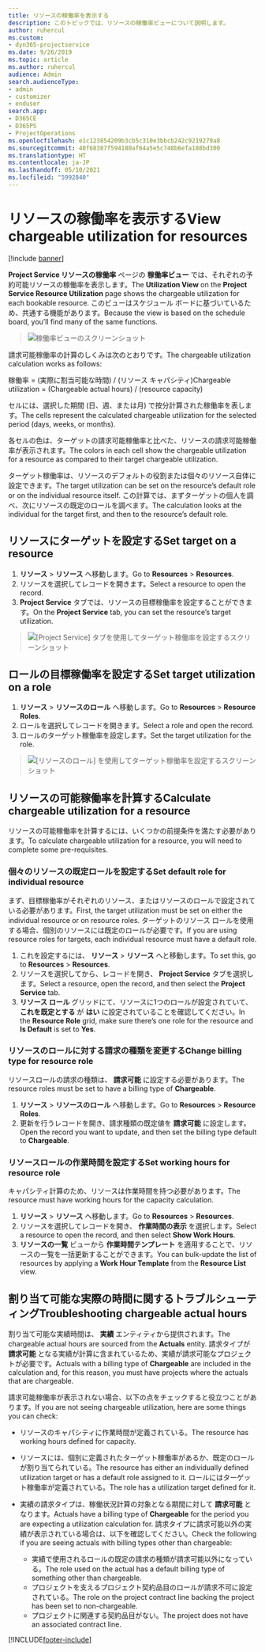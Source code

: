```yaml
---
title: リソースの稼働率を表示する
description: このトピックでは、リソースの稼働率ビューについて説明します。
author: ruhercul
ms.custom:
- dyn365-projectservice
ms.date: 9/26/2019
ms.topic: article
ms.author: ruhercul
audience: Admin
search.audienceType:
- admin
- customizer
- enduser
search.app:
- D365CE
- D365PS
- ProjectOperations
ms.openlocfilehash: e1c123854209b3cb5c310e3bbcb242c9219279a8
ms.sourcegitcommit: 40f68387f594180af64a5e5c748b6efa188bd300
ms.translationtype: HT
ms.contentlocale: ja-JP
ms.lasthandoff: 05/10/2021
ms.locfileid: "5992840"
---
```

# <a name="view-chargeable-utilization-for-resources"></a><span data-ttu-id="89030-103">リソースの稼働率を表示する</span><span class="sxs-lookup"><span data-stu-id="89030-103">View chargeable utilization for resources</span></span>

[!include [banner](../includes/psa-now-project-operations.md)]
 
<span data-ttu-id="89030-104">**Project Service リソースの稼働率** ページの **稼働率ビュー** では、それぞれの予約可能リソースの稼働率を表示します。</span><span class="sxs-lookup"><span data-stu-id="89030-104">The **Utilization View** on the **Project Service Resource Utilization** page shows the chargeable utilization for each bookable resource.</span></span> <span data-ttu-id="89030-105">このビューはスケジュール ボードに基づいているため、共通する機能があります。</span><span class="sxs-lookup"><span data-stu-id="89030-105">Because the view is based on the schedule board, you’ll find many of the same functions.</span></span>

> ![稼働率ビューのスクリーンショット](media/FAQ-utilization-1.png)
 

<span data-ttu-id="89030-107">請求可能稼働率の計算のしくみは次のとおりです。</span><span class="sxs-lookup"><span data-stu-id="89030-107">The chargeable utilization calculation works as follows:</span></span>

   <span data-ttu-id="89030-108">稼働率 = (実際に割当可能な時間) / (リソース キャパシティ)</span><span class="sxs-lookup"><span data-stu-id="89030-108">Chargeable utilization = (Chargeable actual hours) / (resource capacity)</span></span>

<span data-ttu-id="89030-109">セルには、選択した期間 (日、週、または月) で按分計算された稼働率を表します。</span><span class="sxs-lookup"><span data-stu-id="89030-109">The cells represent the calculated chargeable utilization for the selected period (days, weeks, or months).</span></span>

<span data-ttu-id="89030-110">各セルの色は、ターゲットの請求可能稼働率と比べた、リソースの請求可能稼働率が表示されます。</span><span class="sxs-lookup"><span data-stu-id="89030-110">The colors in each cell show the chargeable utilization for a resource as compared to their target chargeable utilization.</span></span> 

<span data-ttu-id="89030-111">ターゲット稼働率は、リソースのデフォルトの役割または個々のリソース自体に設定できます。</span><span class="sxs-lookup"><span data-stu-id="89030-111">The target utilization can be set on the resource’s default role or on the individual resource itself.</span></span> <span data-ttu-id="89030-112">この計算では、まずターゲットの個人を調べ、次にリソースの既定のロールを調べます。</span><span class="sxs-lookup"><span data-stu-id="89030-112">The calculation looks at the individual for the target first, and then to the resource’s default role.</span></span>

## <a name="set-target-on-a-resource"></a><span data-ttu-id="89030-113">リソースにターゲットを設定する</span><span class="sxs-lookup"><span data-stu-id="89030-113">Set target on a resource</span></span>

1. <span data-ttu-id="89030-114">**リソース** \> **リソース** へ移動します。</span><span class="sxs-lookup"><span data-stu-id="89030-114">Go to **Resources** \> **Resources**.</span></span> 
2. <span data-ttu-id="89030-115">リソースを選択してレコードを開きます。</span><span class="sxs-lookup"><span data-stu-id="89030-115">Select a resource to open the record.</span></span> 
3. <span data-ttu-id="89030-116">**Project Service** タブでは、リソースの目標稼働率を設定することができます。</span><span class="sxs-lookup"><span data-stu-id="89030-116">On the **Project Service** tab, you can set the resource’s target utilization.</span></span>

> ![[Project Service] タブを使用してターゲット稼働率を設定するスクリーンショット](media/FAQ-utilization-2.png)
 
## <a name="set-target-utilization-on-a-role"></a><span data-ttu-id="89030-118">ロールの目標稼働率を設定する</span><span class="sxs-lookup"><span data-stu-id="89030-118">Set target utilization on a role</span></span>

1. <span data-ttu-id="89030-119">**リソース** \> **リソースのロール** へ移動します。</span><span class="sxs-lookup"><span data-stu-id="89030-119">Go to **Resources** \> **Resource Roles**.</span></span> 
2. <span data-ttu-id="89030-120">ロールを選択してレコードを開きます。</span><span class="sxs-lookup"><span data-stu-id="89030-120">Select a role and open the record.</span></span> 
3. <span data-ttu-id="89030-121">ロールのターゲット稼働率を設定します。</span><span class="sxs-lookup"><span data-stu-id="89030-121">Set the target utilization for the role.</span></span>

> ![[リソースのロール] を使用してターゲット稼働率を設定するスクリーンショット](media/FAQ-utilization-3.png)
 
## <a name="calculate-chargeable-utilization-for-a-resource"></a><span data-ttu-id="89030-123">リソースの可能稼働率を計算する</span><span class="sxs-lookup"><span data-stu-id="89030-123">Calculate chargeable utilization for a resource</span></span>

<span data-ttu-id="89030-124">リソースの可能稼働率を計算するには、いくつかの前提条件を満たす必要があります。</span><span class="sxs-lookup"><span data-stu-id="89030-124">To calculate chargeable utilization for a resource, you will need to complete some pre-requisites.</span></span> 

### <a name="set-default-role-for-individual-resource"></a><span data-ttu-id="89030-125">個々のリソースの既定ロールを設定する</span><span class="sxs-lookup"><span data-stu-id="89030-125">Set default role for individual resource</span></span>

<span data-ttu-id="89030-126">まず、目標稼働率がそれぞれのリソース、またはリソースのロールで設定されている必要があります。</span><span class="sxs-lookup"><span data-stu-id="89030-126">First, the target utilization must be set on either the individual resource or on resource roles.</span></span> <span data-ttu-id="89030-127">ターゲットのリソース ロールを使用する場合、個別のリソースには既定のロールが必要です。</span><span class="sxs-lookup"><span data-stu-id="89030-127">If you are using resource roles for targets, each individual resource must have a default role.</span></span> 

1. <span data-ttu-id="89030-128">これを設定するには、 **リソース** \> **リソース** へと移動します。</span><span class="sxs-lookup"><span data-stu-id="89030-128">To set this, go to **Resources** \> **Resources**.</span></span> 
2. <span data-ttu-id="89030-129">リソースを選択してから、レコードを開き、 **Project Service** タブを選択します。</span><span class="sxs-lookup"><span data-stu-id="89030-129">Select a resource, open the record, and then select the **Project Service** tab.</span></span> 
3. <span data-ttu-id="89030-130">**リソース ロール** グリッドにて、リソースに1つのロールが設定されていて、 **これを既定とする** が **はい** に設定されていることを確認してください。</span><span class="sxs-lookup"><span data-stu-id="89030-130">In the **Resource Role** grid, make sure there’s one role for the resource and **Is Default** is set to **Yes**.</span></span>
 
### <a name="change-billing-type-for-resource-role"></a><span data-ttu-id="89030-131">リソースのロールに対する請求の種類を変更する</span><span class="sxs-lookup"><span data-stu-id="89030-131">Change billing type for resource role</span></span>

<span data-ttu-id="89030-132">リソースロールの請求の種類は、 **請求可能** に設定する必要があります。</span><span class="sxs-lookup"><span data-stu-id="89030-132">The resource roles must be set to have a billing type of **Chargeable**.</span></span> 

1. <span data-ttu-id="89030-133">**リソース** \> **リソースのロール** へ移動します。</span><span class="sxs-lookup"><span data-stu-id="89030-133">Go to **Resources** \> **Resource Roles**.</span></span> 
2. <span data-ttu-id="89030-134">更新を行うレコードを開き、請求種類の既定値を **請求可能** に設定します。</span><span class="sxs-lookup"><span data-stu-id="89030-134">Open the record you want to update, and then set the billing type default to **Chargeable**.</span></span>

### <a name="set-working-hours-for-resource-role"></a><span data-ttu-id="89030-135">リソースロールの作業時間を設定する</span><span class="sxs-lookup"><span data-stu-id="89030-135">Set working hours for resource role</span></span>
 
<span data-ttu-id="89030-136">キャパシティ計算のため、リソースは作業時間を持つ必要があります。</span><span class="sxs-lookup"><span data-stu-id="89030-136">The resource must have working hours for the capacity calculation.</span></span> 

1. <span data-ttu-id="89030-137">**リソース** \> **リソース** へ移動します。</span><span class="sxs-lookup"><span data-stu-id="89030-137">Go to **Resources** \> **Resources**.</span></span> 
2. <span data-ttu-id="89030-138">リソースを選択してレコードを開き、 **作業時間の表示** を選択します。</span><span class="sxs-lookup"><span data-stu-id="89030-138">Select a resource to open the record, and then select **Show Work Hours**.</span></span> 
3. <span data-ttu-id="89030-139">**リソースの一覧** ビューから **作業時間テンプレート** を適用することで、リソースの一覧を一括更新することができます。</span><span class="sxs-lookup"><span data-stu-id="89030-139">You can bulk-update the list of resources by applying a **Work Hour Template** from the **Resource List** view.</span></span>

## <a name="troubleshooting-chargeable-actual-hours"></a><span data-ttu-id="89030-140">割り当て可能な実際の時間に関するトラブルシューティング</span><span class="sxs-lookup"><span data-stu-id="89030-140">Troubleshooting chargeable actual hours</span></span>

<span data-ttu-id="89030-141">割り当て可能な実績時間は、 **実績** エンティティから提供されます。</span><span class="sxs-lookup"><span data-stu-id="89030-141">The chargeable actual hours are sourced from the **Actuals** entity.</span></span> <span data-ttu-id="89030-142">請求タイプが **請求可能** となる実績が計算に含まれているため、実績が請求可能なプロジェクトが必要です。</span><span class="sxs-lookup"><span data-stu-id="89030-142">Actuals with a billing type of **Chargeable** are included in the calculation and, for this reason, you must have projects where the actuals that are chargeable.</span></span>

<span data-ttu-id="89030-143">請求可能稼働率が表示されない場合、以下の点をチェックすると役立つことがあります。</span><span class="sxs-lookup"><span data-stu-id="89030-143">If you are not seeing chargeable utilization, here are some things you can check:</span></span>

- <span data-ttu-id="89030-144">リソースのキャパシティに作業時間が定義されている。</span><span class="sxs-lookup"><span data-stu-id="89030-144">The resource has working hours defined for capacity.</span></span>
- <span data-ttu-id="89030-145">リソースには、個別に定義されたターゲット稼働率があるか、既定のロールが割り当てられている。</span><span class="sxs-lookup"><span data-stu-id="89030-145">The resource has either an individually defined utilization target or has a default role assigned to it.</span></span> <span data-ttu-id="89030-146">ロールにはターゲット稼働率が定義されている。</span><span class="sxs-lookup"><span data-stu-id="89030-146">The role has a utilization target defined for it.</span></span>
- <span data-ttu-id="89030-147">実績の請求タイプは、稼働状況計算の対象となる期間に対して **請求可能** となります。</span><span class="sxs-lookup"><span data-stu-id="89030-147">Actuals have a billing type of **Chargeable** for the period you are expecting a utilization calculation for.</span></span> <span data-ttu-id="89030-148">請求タイプに請求可能以外の実績が表示されている場合は、以下を確認してください。</span><span class="sxs-lookup"><span data-stu-id="89030-148">Check the following if you are seeing actuals with billing types other than chargeable:</span></span>

  - <span data-ttu-id="89030-149">実績で使用されるロールの既定の請求の種類が請求可能以外になっている。</span><span class="sxs-lookup"><span data-stu-id="89030-149">The role used on the actual has a default billing type of something other than chargeable.</span></span>
  - <span data-ttu-id="89030-150">プロジェクトを支えるプロジェクト契約品目のロールが請求不可に設定されている。</span><span class="sxs-lookup"><span data-stu-id="89030-150">The role on the project contract line backing the project has been set to non-chargeable.</span></span>
  - <span data-ttu-id="89030-151">プロジェクトに関連する契約品目がない。</span><span class="sxs-lookup"><span data-stu-id="89030-151">The project does not have an associated contract line.</span></span>



[!INCLUDE[footer-include](../includes/footer-banner.md)]